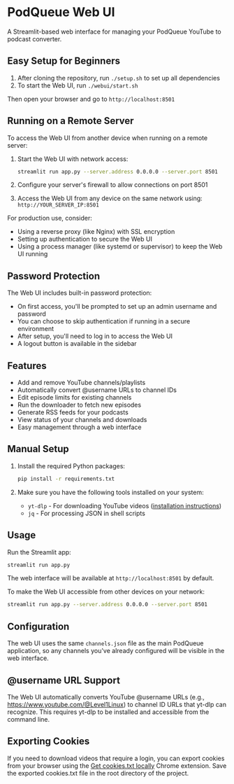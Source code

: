 # PodQueue Web UI

A Streamlit-based web interface for managing your PodQueue YouTube to podcast converter.

## Easy Setup for Beginners

1. After cloning the repository, run `./setup.sh` to set up all dependencies
2. To start the Web UI, run `./webui/start.sh`

Then open your browser and go to `http://localhost:8501`

## Running on a Remote Server

To access the Web UI from another device when running on a remote server:

1. Start the Web UI with network access:
   ```bash
   streamlit run app.py --server.address 0.0.0.0 --server.port 8501
   ```

2. Configure your server's firewall to allow connections on port 8501

3. Access the Web UI from any device on the same network using:
   `http://YOUR_SERVER_IP:8501`

For production use, consider:
- Using a reverse proxy (like Nginx) with SSL encryption
- Setting up authentication to secure the Web UI
- Using a process manager (like systemd or supervisor) to keep the Web UI running

## Password Protection

The Web UI includes built-in password protection:
- On first access, you'll be prompted to set up an admin username and password
- You can choose to skip authentication if running in a secure environment
- After setup, you'll need to log in to access the Web UI
- A logout button is available in the sidebar

## Features

- Add and remove YouTube channels/playlists
- Automatically convert @username URLs to channel IDs
- Edit episode limits for existing channels
- Run the downloader to fetch new episodes
- Generate RSS feeds for your podcasts
- View status of your channels and downloads
- Easy management through a web interface

## Manual Setup

1. Install the required Python packages:
   ```bash
   pip install -r requirements.txt
   ```

2. Make sure you have the following tools installed on your system:
   - `yt-dlp` - For downloading YouTube videos ([installation instructions](https://github.com/yt-dlp/yt-dlp#installation))
   - `jq` - For processing JSON in shell scripts

## Usage

Run the Streamlit app:
```bash
streamlit run app.py
```

The web interface will be available at `http://localhost:8501` by default.

To make the Web UI accessible from other devices on your network:
```bash
streamlit run app.py --server.address 0.0.0.0 --server.port 8501
```

## Configuration

The web UI uses the same `channels.json` file as the main PodQueue application, so any channels you've already configured will be visible in the web interface.

## @username URL Support

The Web UI automatically converts YouTube @username URLs (e.g., https://www.youtube.com/@Level1Linux) to channel ID URLs that yt-dlp can recognize. This requires yt-dlp to be installed and accessible from the command line.

## Exporting Cookies

If you need to download videos that require a login, you can export cookies from your browser using the [Get cookies.txt locally](https://chromewebstore.google.com/detail/get-cookiestxt-locally/cclelndahbckbenkjhflpdbgdldlbecc) Chrome extension. Save the exported cookies.txt file in the root directory of the project.